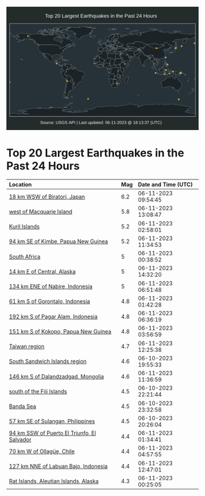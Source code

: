 ![Map](./map.png)

# Top 20 Largest Earthquakes in the Past 24 Hours

| Location | Mag | Date and Time (UTC) |
|:---|:---|:---|
| [18 km WSW of Biratori, Japan](https://earthquake.usgs.gov/earthquakes/eventpage/us7000k7su) | 6.2 | 06-11-2023 09:54:45 |
| [west of Macquarie Island](https://earthquake.usgs.gov/earthquakes/eventpage/us7000k7u0) | 5.8 | 06-11-2023 13:08:47 |
| [Kuril Islands](https://earthquake.usgs.gov/earthquakes/eventpage/us7000k7qx) | 5.2 | 06-11-2023 02:58:01 |
| [94 km SE of Kimbe, Papua New Guinea](https://earthquake.usgs.gov/earthquakes/eventpage/us7000k7ti) | 5.2 | 06-11-2023 11:34:53 |
| [South Africa](https://earthquake.usgs.gov/earthquakes/eventpage/us7000k7q8) | 5 | 06-11-2023 00:38:52 |
| [14 km E of Central, Alaska](https://earthquake.usgs.gov/earthquakes/eventpage/ak0237g5l70e) | 5 | 06-11-2023 14:32:20 |
| [134 km ENE of Nabire, Indonesia](https://earthquake.usgs.gov/earthquakes/eventpage/us7000k7s6) | 5 | 06-11-2023 06:51:48 |
| [61 km S of Gorontalo, Indonesia](https://earthquake.usgs.gov/earthquakes/eventpage/us7000k7qq) | 4.8 | 06-11-2023 01:42:28 |
| [192 km S of Pagar Alam, Indonesia](https://earthquake.usgs.gov/earthquakes/eventpage/us7000k7s1) | 4.8 | 06-11-2023 06:36:19 |
| [151 km S of Kokopo, Papua New Guinea](https://earthquake.usgs.gov/earthquakes/eventpage/us7000k7rd) | 4.8 | 06-11-2023 03:56:59 |
| [Taiwan region](https://earthquake.usgs.gov/earthquakes/eventpage/us7000k7tt) | 4.7 | 06-11-2023 12:25:38 |
| [South Sandwich Islands region](https://earthquake.usgs.gov/earthquakes/eventpage/us7000k7pb) | 4.6 | 06-10-2023 19:55:33 |
| [146 km S of Dalandzadgad, Mongolia](https://earthquake.usgs.gov/earthquakes/eventpage/us7000k7tj) | 4.6 | 06-11-2023 11:36:59 |
| [south of the Fiji Islands](https://earthquake.usgs.gov/earthquakes/eventpage/us7000k7pp) | 4.5 | 06-10-2023 22:21:44 |
| [Banda Sea](https://earthquake.usgs.gov/earthquakes/eventpage/us7000k7pz) | 4.5 | 06-10-2023 23:32:58 |
| [57 km SE of Sulangan, Philippines](https://earthquake.usgs.gov/earthquakes/eventpage/us7000k7pd) | 4.5 | 06-10-2023 20:26:04 |
| [94 km SSW of Puerto El Triunfo, El Salvador](https://earthquake.usgs.gov/earthquakes/eventpage/us7000k7qj) | 4.4 | 06-11-2023 01:34:41 |
| [70 km W of Ollagüe, Chile](https://earthquake.usgs.gov/earthquakes/eventpage/us7000k7rm) | 4.4 | 06-11-2023 04:57:55 |
| [127 km NNE of Labuan Bajo, Indonesia](https://earthquake.usgs.gov/earthquakes/eventpage/us7000k7tx) | 4.4 | 06-11-2023 12:47:01 |
| [Rat Islands, Aleutian Islands, Alaska](https://earthquake.usgs.gov/earthquakes/eventpage/us7000k7q5) | 4.3 | 06-11-2023 00:25:05 |
